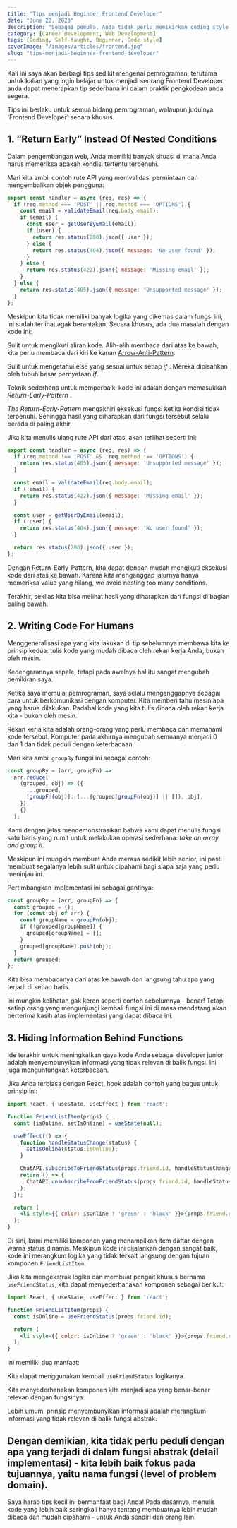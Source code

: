 ```yaml
---
title: "Tips menjadi Beginner Frontend Developer"
date: "June 20, 2023"
description: "Sebagai pemula, Anda tidak perlu memikirkan coding style. Yang terpenting cukup terapkan ketiga prinsip ini untuk segera meningkatkan skill coding anda."
category: [Career Development, Web Development]
tags: [Coding, Self-taught, Beginner, Code style]
coverImage: "/images/articles/frontend.jpg"
slug: "tips-menjadi-beginner-frontend-developer"
---
```


Kali ini saya akan berbagi tips sedikit mengenai pemrograman, terutama untuk kalian yang ingin belajar untuk menjadi seorang Frontend Developer anda dapat menerapkan tip sederhana ini dalam praktik pengkodean anda segera. 

<Callout>
  Tips ini berlaku untuk semua bidang pemrograman, walaupun judulnya 'Frontend Developer' secara khusus.
</Callout>

## 1. “Return Early” Instead Of Nested Conditions

Dalam pengembangan web, Anda memiliki banyak situasi di mana Anda harus memeriksa apakah kondisi tertentu terpenuhi.

Mari kita ambil contoh rute API yang memvalidasi permintaan dan mengembalikan objek pengguna:

```jsx
export const handler = async (req, res) => {
  if (req.method === 'POST' || req.method === 'OPTIONS') {
    const email = validateEmail(req.body.email);
    if (email) {
      const user = getUserByEmail(email);
      if (user) {
        return res.status(200).json({ user });
      } else {
        return res.status(404).json({ message: 'No user found' });
      }
    } else {
      return res.status(422).json({ message: 'Missing email' });
    }
  } else {
    return res.status(405).json({ message: 'Unsupported message' });
  }
};
```

Meskipun kita tidak memiliki banyak logika yang dikemas dalam fungsi ini, ini sudah terlihat agak berantakan. Secara khusus, ada dua masalah dengan kode ini:



Sulit untuk mengikuti aliran kode. Alih-alih membaca dari atas ke bawah, kita perlu membaca dari kiri ke kanan [Arrow-Anti-Pattern](http://wiki.c2.com/?ArrowAntiPattern).

Sulit untuk mengetahui else yang sesuai untuk setiap *if* . Mereka dipisahkan oleh tubuh besar pernyataan *if*.


Teknik sederhana untuk memperbaiki kode ini adalah dengan memasukkan *Return-Early-Pattern* .


*The Return-Early-Pattern* mengakhiri eksekusi fungsi ketika kondisi tidak terpenuhi. Sehingga hasil yang diharapkan dari fungsi tersebut selalu berada di paling akhir.


Jika kita menulis ulang rute API dari atas, akan terlihat seperti ini:

```jsx
export const handler = async (req, res) => {
  if (req.method !== 'POST' && !req.method !== 'OPTIONS') {
    return res.status(405).json({ message: 'Unsupported message' });
  }

  const email = validateEmail(req.body.email);
  if (!email) {
    return res.status(422).json({ message: 'Missing email' });
  }

  const user = getUserByEmail(email);
  if (!user) {
    return res.status(404).json({ message: 'No user found' });
  }

  return res.status(200).json({ user });
};
```

Dengan Return-Early-Pattern, kita dapat dengan mudah mengikuti eksekusi kode dari atas ke bawah. Karena kita menganggap jalurnya hanya memeriksa value yang hilang, we avoid nesting too many conditions.


Terakhir, sekilas kita bisa melihat hasil yang diharapkan dari fungsi di bagian paling bawah.

## 2. Writing Code For Humans

Menggeneralisasi apa yang kita lakukan di tip sebelumnya membawa kita ke prinsip kedua: tulis kode yang mudah dibaca oleh rekan kerja Anda, bukan oleh mesin.


Kedengarannya sepele, tetapi pada awalnya hal itu sangat mengubah pemikiran saya.


Ketika saya memulai pemrograman, saya selalu menganggapnya sebagai cara untuk berkomunikasi dengan komputer. Kita memberi tahu mesin apa yang harus dilakukan. Padahal kode yang kita tulis dibaca oleh rekan kerja kita - bukan oleh mesin.


Rekan kerja kita adalah orang-orang yang perlu membaca dan memahami kode tersebut. Komputer pada akhirnya mengubah semuanya menjadi 0 dan 1 dan tidak peduli dengan keterbacaan.


Mari kita ambil `groupBy` fungsi ini sebagai contoh:

```jsx
const groupBy = (arr, groupFn) =>
  arr.reduce(
    (grouped, obj) => ({
      ...grouped,
      [groupFn(obj)]: [...(grouped[groupFn(obj)] || []), obj],
    }),
    {}
  );
```

Kami dengan jelas mendemonstrasikan bahwa kami dapat menulis fungsi satu baris yang rumit untuk melakukan operasi sederhana: *take an array and group it*.


Meskipun ini mungkin membuat Anda merasa sedikit lebih senior, ini pasti membuat segalanya lebih sulit untuk dipahami bagi siapa saja yang perlu meninjau ini.


Pertimbangkan implementasi ini sebagai gantinya:

```jsx
const groupBy = (arr, groupFn) => {
  const grouped = {};
  for (const obj of arr) {
    const groupName = groupFn(obj);
    if (!grouped[groupName]) {
      grouped[groupName] = [];
    }
    grouped[groupName].push(obj);
  }
  return grouped;
};
```

Kita bisa membacanya dari atas ke bawah dan langsung tahu apa yang terjadi di setiap baris.


Ini mungkin kelihatan gak keren seperti contoh sebelumnya - benar! 
Tetapi setiap orang yang mengunjungi kembali fungsi ini di masa mendatang akan berterima kasih atas implementasi yang dapat dibaca ini.



## 3. Hiding Information Behind Functions

Ide terakhir untuk meningkatkan gaya kode Anda sebagai developer junior adalah menyembunyikan informasi yang tidak relevan di balik fungsi. Ini juga menguntungkan keterbacaan.


Jika Anda terbiasa dengan React, hook adalah contoh yang bagus untuk prinsip ini:

```jsx
import React, { useState, useEffect } from 'react';

function FriendListItem(props) {
  const [isOnline, setIsOnline] = useState(null);

  useEffect(() => {
    function handleStatusChange(status) {
      setIsOnline(status.isOnline);
    }

    ChatAPI.subscribeToFriendStatus(props.friend.id, handleStatusChange);
    return () => {
      ChatAPI.unsubscribeFromFriendStatus(props.friend.id, handleStatusChange);
    };
  });

  return (
    <li style={{ color: isOnline ? 'green' : 'black' }}>{props.friend.name}</li>
  );
}
```

Di sini, kami memiliki komponen yang menampilkan item daftar dengan warna status dinamis. Meskipun kode ini dijalankan dengan sangat baik, kode ini merangkum logika yang tidak terkait langsung dengan tujuan komponen `FriendListItem`.


Jika kita mengekstrak logika dan membuat pengait khusus bernama `useFriendStatus`, kita dapat menyederhanakan komponen sebagai berikut:

```jsx
import React, { useState, useEffect } from 'react';

function FriendListItem(props) {
  const isOnline = useFriendStatus(props.friend.id);

  return (
    <li style={{ color: isOnline ? 'green' : 'black' }}>{props.friend.name}</li>
  );
}
```

Ini memiliki dua manfaat:



Kita dapat menggunakan kembali `useFriendStatus` logikanya.

Kita menyederhanakan komponen kita menjadi apa yang benar-benar relevan dengan fungsinya.


Lebih umum, prinsip menyembunyikan informasi adalah merangkum informasi yang tidak relevan di balik fungsi abstrak.


Dengan demikian, kita tidak perlu peduli dengan apa yang terjadi di dalam fungsi abstrak (detail implementasi) - kita lebih baik fokus pada tujuannya, yaitu nama fungsi (level of problem domain).
---

Saya harap tips kecil ini bermanfaat bagi Anda! Pada dasarnya, menulis kode yang lebih baik seringkali hanya tentang membuatnya lebih mudah dibaca dan mudah dipahami – untuk Anda sendiri dan orang lain.